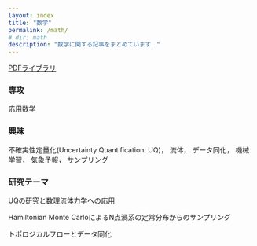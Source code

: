 ```yaml
---
layout: index
title: "数学"
permalink: /math/
# dir: math
description: "数学に関する記事をまとめています．"
---
```


[PDFライブラリ](/math/pdf_library)

### 専攻
応用数学

### 興味
不確実性定量化(Uncertainty Quantification: UQ)， 流体， データ同化， 機械学習， 気象予報， サンプリング

### 研究テーマ
UQの研究と数理流体力学への応用

Hamiltonian Monte CarloによるN点渦系の定常分布からのサンプリング

トポロジカルフローとデータ同化
